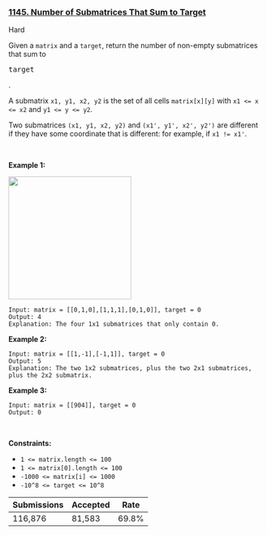 ### [1145. Number of Submatrices That Sum to Target](https://leetcode.com/problems/number-of-submatrices-that-sum-to-target/)

Hard

Given a `` matrix `` and a `` target ``, return the number of non-empty submatrices that sum to 

<font face="monospace">target</font>

.

A submatrix `` x1, y1, x2, y2 `` is the set of all cells `` matrix[x][y] `` with `` x1 <= x <= x2 `` and `` y1 <= y <= y2 ``.

Two submatrices `` (x1, y1, x2, y2) `` and `` (x1', y1', x2', y2') `` are different if they have some coordinate that is different: for example, if `` x1 != x1' ``.

 

__Example 1:__

<img alt="" src="https://assets.leetcode.com/uploads/2020/09/02/mate1.jpg" style="width: 242px; height: 242px;"/>

```
Input: matrix = [[0,1,0],[1,1,1],[0,1,0]], target = 0
Output: 4
Explanation: The four 1x1 submatrices that only contain 0.
```

__Example 2:__

```
Input: matrix = [[1,-1],[-1,1]], target = 0
Output: 5
Explanation: The two 1x2 submatrices, plus the two 2x1 submatrices, plus the 2x2 submatrix.
```

__Example 3:__

```
Input: matrix = [[904]], target = 0
Output: 0
```

 

__Constraints:__

*   `` 1 <= matrix.length <= 100 ``
*   `` 1 <= matrix[0].length <= 100 ``
*   `` -1000 <= matrix[i] <= 1000 ``
*   `` -10^8 <= target <= 10^8 ``

| Submissions    | Accepted     | Rate   |
| -------------- | ------------ | ------ |
| 116,876 | 81,583 | 69.8% |